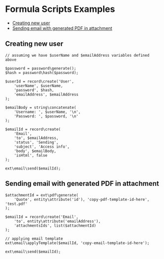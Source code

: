 # Formula Scripts Examples

* [Creating new user](#creating-new-user)
* [Sending email with generated PDF in attachment](#sending-email-with-generated-pdf-in-attachment)


## Creating new user

```
// assuming we have $userName and $emailAddress variables defined above

$password = password\generate();
$hash = password\hash($password);

$userId = record\create('User',
    'userName', $userName,
    'password', $hash,
    'emailAddress', $emailAddress
);

$emailBody = string\concatenate(
    'Username: ', $userName, '\n',
    'Password: ', $password, '\n'
);

$emailId = record\create(
    'Email',
    'to', $emailAddress,
    'status', 'Sending',
    'subject', 'Access info',
    'body', $emailBody,
    'isHtml', false
);

ext\email\send($emailId);
```

## Sending email with generated PDF in attachment

```
$attachmentId = ext\pdf\generate(
    'Quote', entity\attribute('id'), 'copy-pdf-template-id-here', 'test.pdf'
);

$emailId = record\create('Email',
    'to', entity\attribute('emailAddress'),
    'attachmentsIds', list($attachmentId)
);

// applying email template
ext\email\applyTemplate($emailId, 'copy-email-template-id-here');

ext\email\send($emailId);
```
